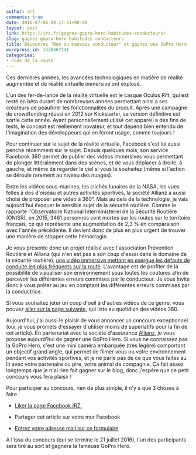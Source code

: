 ```yaml
---
author: art
comments: true
date: 2016-07-06 08:17:41+00:00
layout: post
link: https://irz.fr/gagnez-gopro-hero-habitudes-conducteurs/
slug: gagnez-gopro-hero-habitudes-conducteurs
title: Découvrez "Bon ou mauvais conducteur" et gagnez une GoPro Hero
wordpress_id: 1438467741
categories:
- Code de la route
---
```


Ces dernières années, les avancées technologiques en matière de réalité augmentée et de réalité virtuelle immersive ont explosé.

L'un des fer-de-lance de la réalité virtuelle est le casque Oculus Rift, qui est resté en bêta durant de nombreuses années permettant ainsi a ses créateurs de peaufiner les fonctionnalités du produit. Après une campagne de crowdfunding réussi en 2012 sur Kickstarter, sa version définitive est sortie cette année. Ayant personnellement utilisé cet appareil a des fins de tests, le concept est réellement novateur, et tout dépend bien entendu de l'imagination des développeurs qui en feront usage, comme toujours !

<!-- more -->

Pour continuer sur le sujet de la réalité virtuelle, Facebook s'est lui aussi penché récemment sur le sujet. Depuis quelques mois, son service Facebook 360 permet de publier des vidéos immersives vous permettant de plonger littéralement dans des scènes, et de vous déplacer à droite, à gauche, et même de regarder le ciel si vous le souhaitez (même si l'action se déroule rarement au niveau des nuages).


Entre les vidéos sous-marines, les clichés lunaires de la NASA, les vues folles à dos d'oiseau et autres activités sportives, la société Allianz a aussi choisi de proposer une vidéo à 360°. Mais au delà de la technologie, je vais aujourd'hui évoquer le sensible sujet de la sécurité routière. Comme le rapporte l'Observatoire National Interministériel de la Sécurité Routière (ONISR), en 2015, 3461 personnes sont mortes sur les routes sur le territoire français, ce qui représente une augmentation de 2,3 % en comparaison avec l'année précédente. Il devient donc de plus en plus urgent de trouver une manière de stopper cette hémorragie.

Je vous présente donc un projet réalisé avec l'association Prévention Routière et Allianz (qui n'en est pas à son coup d'essai dans le domaine de la sécurité routière), [une vidéo immersive mettant en exergue les défauts de conduite les plus fréquents sur la route](http://www.allianz.fr/prevention360). L'avantage est de profiter de la possibilité de visualiser son environnement sous toutes les coutures afin de percevoir les différentes erreurs commises par le conducteur. Je vous invite donc à vous prêter au jeu en comptant les différentes erreurs commises par la conductrice.

Si vous souhaitez jeter un coup d'oeil à d'autres vidéos de ce genre, vous pouvez [aller sur la page suivante](https://www.facebook.com/Facebook360/), qui liste au quotidien des vidéos 360.

Aujourd'hui, j'ai aussi le plaisir de vous annoncer un concours exceptionnel (oui, je vous promets d'essayer d'utiliser moins de superlatifs pour la fin de cet article). En partenariat avec la société d'assurance [Allianz](http://www.allianz.fr/), je vous propose aujourd'hui de gagner une GoPro Hero. Si vous ne connaissez pas la GoPro Hero, c'est une mini caméra embarquée (très légère) comportant un objectif grand angle, qui permet de filmer vous ou votre environnement pendant vos activités sportives, et je ne parle pas de ce que vous faites au lit avec votre partenaire ou pire, votre animal de compagnie. Ça fait assez longtemps que je n'ai rien fait gagner sur le blog, donc j'espère que ce petit concours vous fera plaisir !

Pour participer au concours, rien de plus simple, il n'y a que 3 choses à faire :


  * [Liker la page Facebook IRZ.](https://www.facebook.com/irz.fr/)


  * Partager cet article sur votre mur Facebook


  * [Entrez votre adresse mail sur ce formulaire](https://docs.google.com/forms/d/17CY0EurYm3qvX0X2lUQ9EHLhMu9uO35WpiRv74zGqHU/viewform)

A l'issu du concours (qui se termine le 21 juillet 2016), l'un des participants sera tiré au sort et gagnera la fameuse GoPro Hero.
